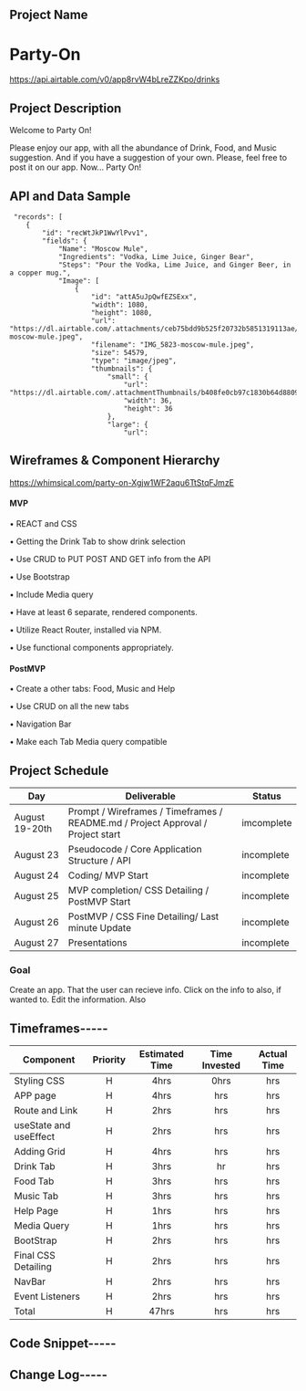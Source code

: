 ## Project Name

# Party-On

https://api.airtable.com/v0/app8rvW4bLreZZKpo/drinks


## Project Description

Welcome to Party On!

Please enjoy our app, with all the abundance of Drink, Food, and Music suggestion. And if you have a suggestion of your own. Please, feel free to post it on our app. Now... Party On!

## API and Data Sample


     "records": [
        {
            "id": "recWtJkP1WwYlPvv1",
            "fields": {
                "Name": "Moscow Mule",
                "Ingredients": "Vodka, Lime Juice, Ginger Bear",
                "Steps": "Pour the Vodka, Lime Juice, and Ginger Beer, in a copper mug.",
                "Image": [
                    {
                        "id": "attA5uJpQwfEZSExx",
                        "width": 1080,
                        "height": 1080,
                        "url": "https://dl.airtable.com/.attachments/ceb75bdd9b525f20732b5851319113ae/39d19df9/IMG_5823-moscow-mule.jpeg",
                        "filename": "IMG_5823-moscow-mule.jpeg",
                        "size": 54579,
                        "type": "image/jpeg",
                        "thumbnails": {
                            "small": {
                                "url": "https://dl.airtable.com/.attachmentThumbnails/b408fe0cb97c1830b64d88091ec990bd/73b1f2dd",
                                "width": 36,
                                "height": 36
                            },
                            "large": {
                                "url": 
                                
                                
## Wireframes & Component Hierarchy

https://whimsical.com/party-on-Xgjw1WF2aqu6TtStqFJmzE


#### MVP

• REACT and CSS

• Getting the Drink Tab to show drink selection 

• Use CRUD to PUT POST AND GET info from the API

• Use Bootstrap 

• Include Media query 

• Have at least 6 separate, rendered components.

• Utilize React Router, installed via NPM.

• Use functional components appropriately.



#### PostMVP  

• Create a other tabs: Food, Music and Help

• Use CRUD on all the new tabs

• Navigation Bar

• Make each Tab Media query compatible


## Project Schedule


|  Day | Deliverable | Status
|---|---| ---|
|August 19-20th| Prompt / Wireframes / Timeframes / README.md / Project Approval / Project start | imcomplete
|August 23| Pseudocode / Core Application Structure / API  | incomplete
|August 24| Coding/ MVP Start | incomplete
|August 25| MVP completion/ CSS Detailing / PostMVP Start| incomplete
|August 26| PostMVP / CSS Fine Detailing/ Last minute Update | incomplete
|August 27| Presentations | incomplete




### Goal

Create an app. That the user can recieve info. Click on the info to also, if wanted to. Edit the information. Also 



## Timeframes-----

| Component | Priority | Estimated Time | Time Invested | Actual Time |
| --- | :---: |  :---: | :---: | :---: |
| Styling CSS | H | 4hrs | 0hrs | hrs |
| APP page | H | 4hrs | hrs | hrs |
| Route and Link | H | 2hrs| hrs | hrs |
| useState and useEffect | H | 2hrs | hrs | hrs |
| Adding Grid | H | 4hrs | hrs | hrs |
| Drink Tab | H | 3hrs | hr | hrs |
| Food Tab | H | 3hrs | hrs | hrs |
| Music Tab | H | 3hrs | hrs | hrs |
| Help Page | H | 1hrs | hrs | hrs |
| Media Query | H | 1hrs | hrs | hrs |
| BootStrap | H | 2hrs | hrs | hrs |
| Final CSS Detailing | H | 2hrs | hrs | hrs |
| NavBar | H | 2hrs | hrs | hrs |
| Event Listeners | H | 2hrs | hrs | hrs |
| Total | H | 47hrs | hrs | hrs |



## Code Snippet-----



## Change Log-----
 
 
